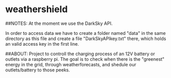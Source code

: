 # weathershield

##NOTES:
At the moment we use the DarkSky API.

In order to access data we have to create a folder named "data" in 
the same directory as this file and create a file "DarkSkyAPIkey.txt"
there, which holds an valid access key in the first line. 

##ABOUT:
Project to controll the charging process of an 12V battery or outlets via a raspberry pi. 
The goal is to check when there is the "greenest" energy in the grid, through weatherforecasts, and shedule our outlets/battery to those peeks.
